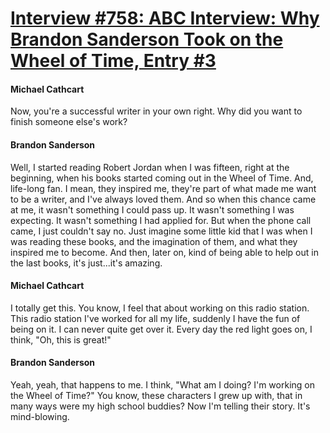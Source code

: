 # [Interview #758: ABC Interview: Why Brandon Sanderson Took on the Wheel of Time, Entry #3](https://www.theoryland.com/intvmain.php?i=758#3)

#### Michael Cathcart

Now, you're a successful writer in your own right. Why did you want to finish someone else's work?

#### Brandon Sanderson

Well, I started reading Robert Jordan when I was fifteen, right at the beginning, when his books started coming out in the Wheel of Time. And, life-long fan. I mean, they inspired me, they're part of what made me want to be a writer, and I've always loved them. And so when this chance came at me, it wasn't something I could pass up. It wasn't something I was expecting. It wasn't something I had applied for. But when the phone call came, I just couldn't say no. Just imagine some little kid that I was when I was reading these books, and the imagination of them, and what they inspired me to become. And then, later on, kind of being able to help out in the last books, it's just...it's amazing.

#### Michael Cathcart

I totally get this. You know, I feel that about working on this radio station. This radio station I've worked for all my life, suddenly I have the fun of being on it. I can never quite get over it. Every day the red light goes on, I think, "Oh, this is great!"

#### Brandon Sanderson

Yeah, yeah, that happens to me. I think, "What am I doing? I'm working on the Wheel of Time?" You know, these characters I grew up with, that in many ways were my high school buddies? Now I'm telling their story. It's mind-blowing.

